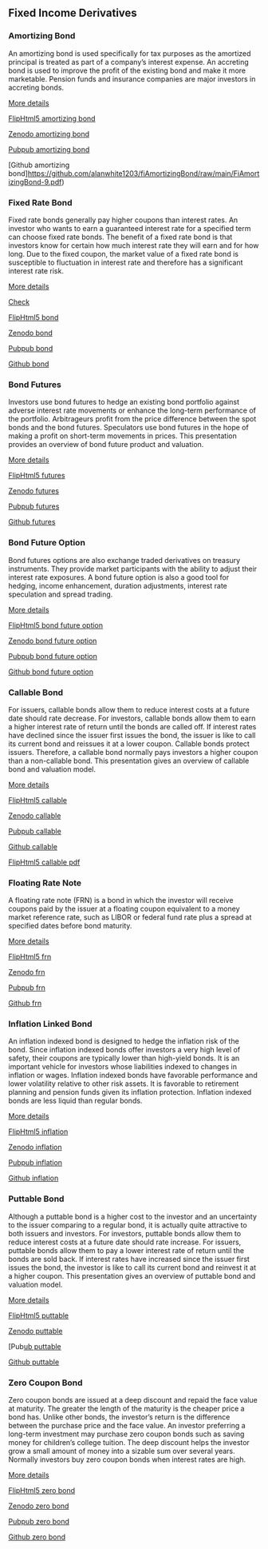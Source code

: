 ## Fixed Income Derivatives

### Amortizing Bond

An amortizing bond is used specifically for tax purposes as the amortized principal is treated as part of a company’s interest expense. An accreting bond is used 
to improve the profit of the existing bond and make it more marketable. Pension funds and insurance companies are major investors in accreting bonds. 

[More details](./FiAmortizingBond-9.pdf)

[FlipHtml5 amortizing bond](https://fliphtml5.com/download/download-pdf-file.php?str=x0DZh9GTud3bENXamEzN1gDM5ITPkl0av9mY)

[Zenodo amortizing bond](https://zenodo.org/record/3958017/files/FiAmortizingBond-9.pdf)

[Pubpub amortizing bond](https://fixedincome.pubpub.org/pub/2tsz1ogw/download/pdf)

[Github amortizing bond]https://github.com/alanwhite1203/fiAmortizingBond/raw/main/FiAmortizingBond-9.pdf)


### Fixed Rate Bond

 Fixed rate bonds generally pay higher coupons than interest rates. An investor who wants to earn a guaranteed interest rate for a specified term can choose fixed 
 rate bonds. The benefit of a fixed rate bond is that investors know for certain how much interest rate they will earn and for how long. Due to the fixed coupon, 
 the market value of a fixed rate bond is susceptible to fluctuation in interest rate and therefore has a significant interest rate risk. 
 
 [More details](./FiBond-10.pdf)
 
 [Check](https://finpricing.com/lib/FiBond.html)  
 
 [FlipHtml5 bond](https://fliphtml5.com/download/download-pdf-file.php?str=x0DZh9GTud3bENXamcDM0cjNyETPkl0av9mY)
 
 [Zenodo bond](https://zenodo.org/record/3958026/files/FiBond-10.pdf)
 
 [Pubpub bond](https://fixedincome.pubpub.org/pub/j5k0ljcd/download/pdf)
 
 [Github bond](https://github.com/alanwhite1203/fiBond/raw/main/FiBond-10.pdf)
 
 
### Bond Futures
 
Investors use bond futures to hedge an existing bond portfolio against adverse interest rate movements or enhance the long-term performance of the portfolio. 
Arbitrageurs profit from the price difference between the spot bonds and the bond futures. Speculators use bond futures in the hope of making a profit on 
short-term movements in prices. This presentation provides an overview of bond future product and valuation. 

[More details](./FiBondFuture-11.pdf)

[FlipHtml5 futures](https://fliphtml5.com/download/download-pdf-file.php?str=x0DZh9GTud3bENXamMDO1gDM5ITPkl0av9mY)

[Zenodo futures](https://zenodo.org/record/3958039/files/FiBondFuture-11.pdf)

[Pubpub futures](https://fixedincome.pubpub.org/pub/jxxynl4w/download/pdf)

[Github futures](https://github.com/alanwhite1203/fiBondFuture/raw/main/FiBondFuture-11.pdf)


### Bond Future Option

Bond futures options are also exchange traded derivatives on treasury instruments. They provide market participants with the ability to adjust their interest 
rate exposures. A bond future option is also a good tool for hedging, income enhancement, duration adjustments, interest rate speculation and spread trading. 

[More details](./FiBondFutureOption-12.pdf)

[FlipHtml5 bond future option](https://fliphtml5.com/download/download-pdf-file.php?str=x0DZh9GTud3bENXamgTM1ITM5ITPkl0av9mY)

[Zenodo bond future option](https://zenodo.org/record/3958051/files/FiBondFutureOption-12.pdf)

[Pubpub bond future option](https://fixedincome.pubpub.org/pub/8jo2auig/download/pdf)

[Github bond future option](https://github.com/alanwhite1203/fiBondFutureOption/raw/main/FiBondFutureOption-12.pdf)

   
### Callable Bond

For issuers, callable bonds allow them to reduce interest costs at a future date should rate decrease. For investors, callable bonds allow them to earn a 
higher interest rate of return until the bonds are called off. If interest rates have declined since the issuer first issues the bond, the issuer is like 
to call its current bond and reissues it at a lower coupon. Callable bonds protect issuers. Therefore, a callable bond normally pays investors a higher coupon 
than a non-callable bond. This presentation gives an overview of callable bond and valuation model.

[More details](./FiCallableBond-13.pdf)

[FlipHtml5 callable](https://fliphtml5.com/download/download-pdf-file.php?str=x0DZh9GTud3bENXamEzM1ITM5ITPkl0av9mY)

[Zenodo callable](https://zenodo.org/record/3973190/files/FiCallableBond-13.pdf)

[Pubpub callable](https://fixedincome.pubpub.org/pub/ylqcukjc/download/pdf)

[Github callable](https://github.com/alanwhite1203/fiCallable/raw/main/FiCallableBond-13.pdf)

[FlipHtml5 callable pdf](https://fliphtml5.com/download/download-pdf-file.php?str=x0DZh9GTud3bENXamYTMxkjNyETPkl0av9mY)

   
### Floating Rate Note

A floating rate note (FRN) is a bond in which the investor will receive coupons paid by the issuer at a floating coupon equivalent to a money market reference 
rate, such as LIBOR or federal fund rate plus a spread at specified dates before bond maturity.

[More details](./FiFrn-14.pdf)

[FlipHtml5 frn](https://fliphtml5.com/download/download-pdf-file.php?str=x0DZh9GTud3bENXamkzM1ITM5ITPkl0av9mY)

[Zenodo frn](https://zenodo.org/record/3973196/files/FiFrn-14.pdf)

[Pubpub frn](https://fixedincome.pubpub.org/pub/zr3i4t1g/download/pdf)

[Github frn](https://github.com/alanwhite1203/fiFrn/raw/main/FiFrn-14.pdf)

   
### Inflation Linked Bond

An inflation indexed bond is designed to hedge the inflation risk of the bond. Since inflation indexed bonds offer investors a very high level of safety, 
their coupons are typically lower than high-yield bonds. It is an important vehicle for investors whose liabilities indexed to changes in inflation or wages. 
Inflation indexed bonds have favorable performance and lower volatility relative to other risk assets. It is favorable to retirement planning and pension funds 
given its inflation protection. Inflation indexed bonds are less liquid than regular bonds.

[More details](./FiInflationBond-15.pdf)

[FlipHtml5 inflation](https://fliphtml5.com/download/download-pdf-file.php?str=x0DZh9GTud3bENXamADM3QjM5ITPkl0av9mY)

[Zenodo inflation](https://zenodo.org/record/3978594/files/FiInflationBond-15.pdf)

[Pubpub inflation](https://fixedincome.pubpub.org/pub/n232c4iu/download/pdf)

[Github inflation](https://github.com/alanwhite1203/fiInflation/raw/main/FiInflationBond-15.pdf)

   
### Puttable Bond

Although a puttable bond is a higher cost to the investor and an uncertainty to the issuer comparing to a regular bond, it is actually quite attractive to both 
issuers and investors. For investors, puttable bonds allow them to reduce interest costs at a future date should rate increase. For issuers, puttable bonds allow 
them to pay a lower interest rate of return until the bonds are sold back. If interest rates have increased since the issuer first issues the bond, the investor 
is like to call its current bond and reinvest it at a higher coupon. This presentation gives an overview of puttable bond and valuation model. 

[More details](./FiPuttableBond-16.pdf)

[FlipHtml5 puttable](https://fliphtml5.com/download/download-pdf-file.php?str=x0DZh9GTud3bENXamYDM3QjM5ITPkl0av9mY)

[Zenodo puttable](https://zenodo.org/record/3978603/files/FiPuttableBond-16.pdf)

[Pub[ub puttable](https://fixedincome.pubpub.org/pub/u95623j1/download/pdf)

[Github puttable](ps://github.com/alanwhite1203/fiPuttable/raw/main/FiPuttableBond-16.pdf)

   
### Zero Coupon Bond

Zero coupon bonds are issued at a deep discount and repaid the face value at maturity. The greater the length of the maturity is the cheaper price a bond has. 
Unlike other bonds, the investor’s return is the difference between the purchase price and the face value. An investor preferring a long-term investment may 
purchase zero coupon bonds such as saving money for children’s college tuition. The deep discount helps the investor grow a small amount of money into a sizable 
sum over several years. Normally investors buy zero coupon bonds when interest rates are high.

[More details](./FiZeroBond-17.pdf)

[FlipHtml5 zero bond](https://fliphtml5.com/download/download-pdf-file.php?str=x0DZh9GTud3bENXamkDM3QjM5ITPkl0av9mY)

[Zenodo zero bond](https://zenodo.org/record/3978607/files/FiZeroBond-17.pdf)

[Pubpub zero bond](https://fixedincome.pubpub.org/pub/xmrfe4fp/download/pdf)

[Github zero bond](https://github.com/alanwhite1203/fiZeroBond/raw/main/FiZeroBond-17.pdf)

   